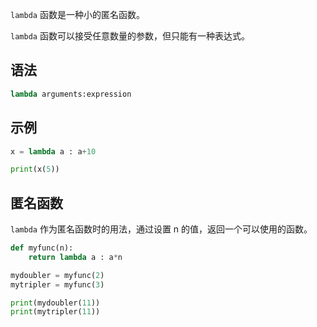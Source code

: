 `lambda` 函数是一种小的匿名函数。

`lambda` 函数可以接受任意数量的参数，但只能有一种表达式。

## 语法

```python
lambda arguments:expression
```



## 示例

```python
x = lambda a : a+10

print(x(5))
```



## 匿名函数

`lambda` 作为匿名函数时的用法，通过设置 n 的值，返回一个可以使用的函数。

```python
def myfunc(n):
    return lambda a : a*n

mydoubler = myfunc(2)
mytripler = myfunc(3)

print(mydoubler(11))
print(mytripler(11))
```

